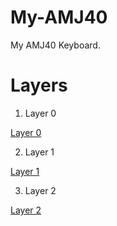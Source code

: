 # My-AMJ40

My AMJ40 Keyboard.

# Layers

1. Layer 0

[Layer 0](https://github.com/mizu-bai/My-AMJ40/raw/main/Layer0.PNG)

2. Layer 1

[Layer 1](https://github.com/mizu-bai/My-AMJ40/raw/main/Layer1.PNG)

3. Layer 2

[Layer 2](https://github.com/mizu-bai/My-AMJ40/raw/main/Layer2.PNG)

